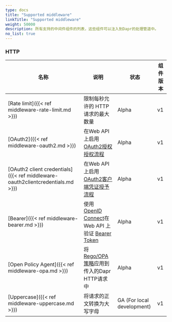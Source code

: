 ```yaml
---
type: docs
title: "Supported middleware"
linkTitle: "Supported middleware"
weight: 50000
description: 所有支持的中间件组件的列表，这些组件可以注入到Dapr的处理管道中。
no_list: true
---
```


### HTTP

| 名称                                                                             | 说明                                                                                                                | 状态                         | 组件版本 |
| ------------------------------------------------------------------------------ | ----------------------------------------------------------------------------------------------------------------- | -------------------------- | ---- |
| [Rate limit]({{< ref middleware-rate-limit.md >}})                             | 限制每秒允许的 HTTP 请求的最大数量                                                                                              | Alpha                      | v1   |
| [OAuth2]({{< ref middleware-oauth2.md >}})                                     | 在Web API上启用[OAuth2授权授权流程](https://tools.ietf.org/html/rfc6749#section-4.1)                                        | Alpha                      | v1   |
| [OAuth2 client credentials]({{< ref middleware-oauth2clientcredentials.md >}}) | 在Web API上启用[OAuth2客户端凭证授予流程](https://tools.ietf.org/html/rfc6749#section-4.4)                                     | Alpha                      | v1   |
| [Bearer]({{< ref middleware-bearer.md >}})                                     | 使用 [OpenID Connect](https://tools.ietf.org/html/rfc6750)在 Web API 上验证 [Bearer Token](https://openid.net/connect/) | Alpha                      | v1   |
| [Open Policy Agent]({{< ref middleware-opa.md >}})                             | 将[Rego/OPA策略](https://www.openpolicyagent.org/)应用到传入的Dapr HTTP请求中                                                 | Alpha                      | v1   |
| [Uppercase]({{< ref middleware-uppercase.md >}})                               | 将请求的正文转换为大写字母                                                                                                     | GA (For local development) | v1   |
